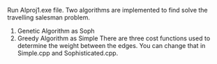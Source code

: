 Run AIproj1.exe file.
Two algorithms are implemented to find solve the travelling salesman problem.
1. Genetic Algorithm as Soph
2. Greedy Algorithm as Simple
There are three cost functions used to determine the weight between the edges. You can change that in Simple.cpp and Sophisticated.cpp.



